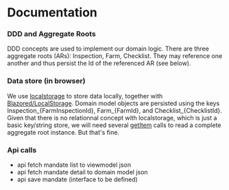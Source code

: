 # Documentation

### DDD and Aggregate Roots
DDD concepts are used to implement our domain logic. There are three aggregate roots (ARs): Inspection, Farm, Checklist. They may reference one another and thus persist the Id of the referenced AR (see below).

### Data store (in browser)
We use [localstorage](https://developer.mozilla.org/en-US/docs/Web/API/Window/localStorage) to store data locally, together with [Blazored/LocalStorage](https://github.com/blazored/LocalStorage).
Domain model objects are persisted using the keys Inspection_\{FarmInspectionId\}, Farm_\{FarmId\}, and Checklist_\{ChecklistId\}. Given that there is no relationnal concept with localstorage, which is just a basic key/string store,
we will need several [getItem](https://developer.mozilla.org/en-US/docs/Web/API/Storage/getItem) calls to read a complete aggregate root instance. But that's fine.

### Api calls
* api fetch mandate list to viewmodel json
* api fetch mandate detail to domain model json
* api save mandate (interface to be defined)

